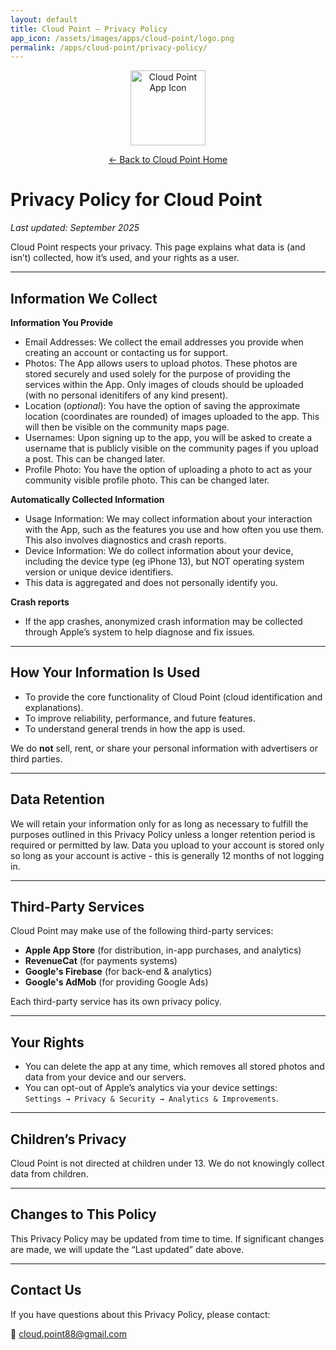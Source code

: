 ```yaml
---
layout: default
title: Cloud Point – Privacy Policy
app_icon: /assets/images/apps/cloud-point/logo.png
permalink: /apps/cloud-point/privacy-policy/
---
```


<p align="center">
    <img src="{{ page.app_icon }}" alt="Cloud Point App Icon" width="120" height="120">
</p>

<p align="center">
    <a href="/apps/cloud-point/">← Back to Cloud Point Home</a>
</p>

# Privacy Policy for Cloud Point

_Last updated: September 2025_

Cloud Point respects your privacy. This page explains what data is (and isn’t) collected, how it’s used, and your rights as a user.

---

## Information We Collect

**Information You Provide**
- Email Addresses: We collect the email addresses you provide when creating an account or contacting us for support.
- Photos: The App allows users to upload photos. These photos are stored securely and used solely for the purpose of providing the services within the App. Only images of clouds should be uploaded (with no personal idenitifers of any kind present).
- Location (_optional_): You have the option of saving the approximate location (coordinates are rounded) of images uploaded to the app. This will then be visible on the community maps page.
- Usernames: Upon signing up to the app, you will be asked to create a username that is publicly visible on the community pages if you upload a post. This can be changed later.
- Profile Photo: You have the option of uploading a photo to act as your community visible profile photo. This can be changed later.

**Automatically Collected Information**
- Usage Information: We may collect information about your interaction with the App, such as the features you use and how often you use them. This also involves diagnostics and crash reports.
- Device Information: We do collect information about your device, including the device type (eg iPhone 13), but NOT operating system version or unique device identifiers.
- This data is aggregated and does not personally identify you.

**Crash reports**  
- If the app crashes, anonymized crash information may be collected through Apple’s system to help diagnose and fix issues.

---

## How Your Information Is Used

- To provide the core functionality of Cloud Point (cloud identification and explanations).  
- To improve reliability, performance, and future features.  
- To understand general trends in how the app is used.

We do **not** sell, rent, or share your personal information with advertisers or third parties.

---
## Data Retention

We will retain your information only for as long as necessary to fulfill the purposes outlined in this Privacy Policy unless a longer retention period is required or permitted by law. Data you upload to your account is stored only so long as your account is active - this is generally 12 months of not logging in.

---

## Third-Party Services

Cloud Point may make use of the following third-party services:

- **Apple App Store** (for distribution, in-app purchases, and analytics)  
- **RevenueCat** (for payments systems)
- **Google's Firebase** (for back-end & analytics)
- **Google's AdMob** (for providing Google Ads)

Each third-party service has its own privacy policy.

---

## Your Rights

- You can delete the app at any time, which removes all stored photos and data from your device and our servers.  
- You can opt-out of Apple’s analytics via your device settings:  
  `Settings → Privacy & Security → Analytics & Improvements`.

---

## Children’s Privacy

Cloud Point is not directed at children under 13. We do not knowingly collect data from children.

---

## Changes to This Policy

This Privacy Policy may be updated from time to time. If significant changes are made, we will update the “Last updated” date above.

---

## Contact Us

If you have questions about this Privacy Policy, please contact:

📧 [cloud.point88@gmail.com](mailto:cloud.point88@gmail.com)
